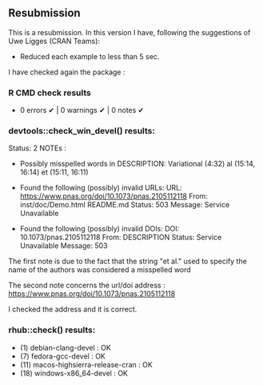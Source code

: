 ## Resubmission
This is a resubmission. In this version I have, following the suggestions of 
Uwe Ligges (CRAN Teams):

* Reduced each example to less than 5 sec. 

I have checked again the package : 
  
### R CMD check results
* 0 errors ✔ | 0 warnings ✔ | 0 notes ✔

### devtools::check_win_devel() results: 
Status: 2 NOTEs : 

* Possibly misspelled words in DESCRIPTION:
  Variational (4:32)
  al (15:14, 16:14)
  et (15:11, 16:11)

* Found the following (possibly) invalid URLs: 
  URL: https://www.pnas.org/doi/10.1073/pnas.2105112118
    From: inst/doc/Demo.html
          README.md
    Status: 503
    Message: Service Unavailable

* Found the following (possibly) invalid DOIs:
  DOI: 10.1073/pnas.2105112118
    From: DESCRIPTION
    Status: Service Unavailable
    Message: 503
    
The first note is due to the fact that the string "et al." used to specify the 
name of the authors was considered a misspelled word

The second note concerns the url/doi address : 
https://www.pnas.org/doi/10.1073/pnas.2105112118

I checked the address and it is correct. 

### rhub::check() results:

* (1) debian-clang-devel : OK
* (7) fedora-gcc-devel : OK
* (11) macos-highsierra-release-cran : OK
* (18) windows-x86_64-devel : OK
